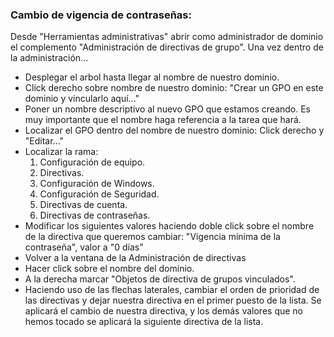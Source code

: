 ### Cambio de vigencia de contraseñas:

Desde "Herramientas administrativas" abrir como administrador de dominio el complemento "Administración de directivas de grupo".
Una vez dentro de la administración...
- Desplegar el arbol hasta llegar al nombre de nuestro dominio.
- Click derecho sobre nombre de nuestro dominio: "Crear un GPO en este dominio y vincularlo aquí..."
- Poner un nombre descriptivo al nuevo GPO que estamos creando. Es muy importante que el nombre haga referencia a la tarea que hará.
- Localizar el GPO dentro del nombre de nuestro dominio: Click derecho y "Editar..."
- Localizar la rama:
  1. Configuración de equipo.
  2. Directivas.
  3. Configuración de Windows.
  4. Configuración de Seguridad.
  5. Directivas de cuenta.
  6. Directivas de contraseñas.
- Modificar los siguientes valores haciendo doble click sobre el nombre de la directiva que queremos cambiar: "Vigencia mínima de la contraseña", valor a "0 días"
- Volver a la ventana de la Administración de directivas
- Hacer click sobre el nombre del dominio.
- A la derecha marcar "Objetos de directiva de grupos vinculados".
- Haciendo uso de las flechas laterales, cambiar el orden de prioridad de las directivas y dejar nuestra directiva en el primer puesto de la lista.
Se aplicará el cambio de nuestra directiva, y los demás valores que no hemos tocado se aplicará la siguiente directiva de la lista.